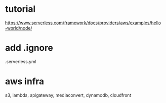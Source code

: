 
# tutorial
https://www.serverless.com/framework/docs/providers/aws/examples/hello-world/node/

# add .ignore
.serverless.yml


# aws infra
s3, lambda, apigateway, mediaconvert, dynamodb, cloudfront

